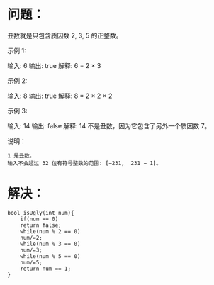 问题：
======
丑数就是只包含质因数 2, 3, 5 的正整数。

示例 1:

输入: 6
输出: true
解释: 6 = 2 × 3

示例 2:

输入: 8
输出: true
解释: 8 = 2 × 2 × 2

示例 3:

输入: 14
输出: false 
解释: 14 不是丑数，因为它包含了另外一个质因数 7。

说明：

    1 是丑数。
    输入不会超过 32 位有符号整数的范围: [−231,  231 − 1]。

解决：
======
```
bool isUgly(int num){
    if(num == 0)
    return false;
    while(num % 2 == 0)
    num/=2;
    while(num % 3 == 0)
    num/=3;
    while(num % 5 == 0)
    num/=5;
    return num == 1;
}
```
